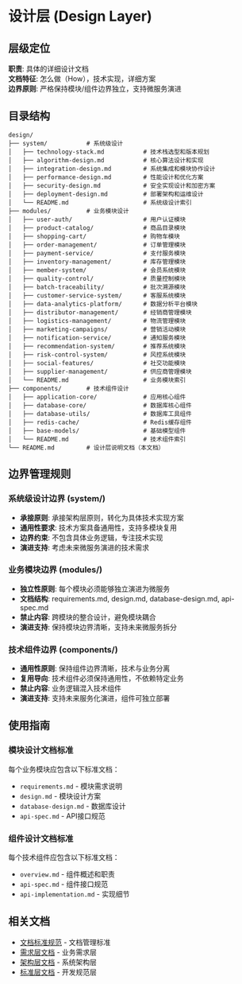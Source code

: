 # 设计层 (Design Layer)

## 层级定位
**职责**: 具体的详细设计文档  
**文档特征**: 怎么做（How），技术实现，详细方案  
**边界原则**: 严格保持模块/组件边界独立，支持微服务演进  

## 目录结构

```
design/
├── system/           # 系统级设计
│   ├── technology-stack.md           # 技术栈选型和版本规划
│   ├── algorithm-design.md           # 核心算法设计和实现
│   ├── integration-design.md         # 系统集成和模块协作设计
│   ├── performance-design.md         # 性能设计和优化方案
│   ├── security-design.md            # 安全实现设计和加密方案
│   ├── deployment-design.md          # 部署架构和运维设计
│   └── README.md                     # 系统级设计索引
├── modules/          # 业务模块设计
│   ├── user-auth/                    # 用户认证模块
│   ├── product-catalog/              # 商品目录模块  
│   ├── shopping-cart/                # 购物车模块
│   ├── order-management/             # 订单管理模块
│   ├── payment-service/              # 支付服务模块
│   ├── inventory-management/         # 库存管理模块
│   ├── member-system/                # 会员系统模块
│   ├── quality-control/              # 质量控制模块
│   ├── batch-traceability/           # 批次溯源模块
│   ├── customer-service-system/      # 客服系统模块
│   ├── data-analytics-platform/      # 数据分析平台模块
│   ├── distributor-management/       # 经销商管理模块
│   ├── logistics-management/         # 物流管理模块
│   ├── marketing-campaigns/          # 营销活动模块
│   ├── notification-service/         # 通知服务模块
│   ├── recommendation-system/        # 推荐系统模块
│   ├── risk-control-system/          # 风控系统模块
│   ├── social-features/              # 社交功能模块
│   ├── supplier-management/          # 供应商管理模块
│   └── README.md                     # 业务模块索引
├── components/       # 技术组件设计
│   ├── application-core/             # 应用核心组件
│   ├── database-core/                # 数据库核心组件
│   ├── database-utils/               # 数据库工具组件
│   ├── redis-cache/                  # Redis缓存组件
│   ├── base-models/                  # 基础模型组件
│   └── README.md                     # 技术组件索引
└── README.md         # 设计层说明文档（本文档）
```

## 边界管理规则

### 系统级设计边界 (system/)
- **承接原则**: 承接架构层原则，转化为具体技术实现方案
- **通用性要求**: 技术方案具备通用性，支持多模块复用
- **边界约束**: 不包含具体业务逻辑，专注技术实现
- **演进支持**: 考虑未来微服务演进的技术需求

### 业务模块边界 (modules/)
- **独立性原则**: 每个模块必须能够独立演进为微服务
- **文档结构**: requirements.md, design.md, database-design.md, api-spec.md
- **禁止内容**: 跨模块的整合设计，避免模块耦合
- **演进支持**: 保持模块边界清晰，支持未来微服务拆分

### 技术组件边界 (components/)
- **通用性原则**: 保持组件边界清晰，技术与业务分离
- **复用导向**: 技术组件必须保持通用性，不依赖特定业务
- **禁止内容**: 业务逻辑混入技术组件
- **演进支持**: 支持未来服务化演进，组件可独立部署

## 使用指南

### 模块设计文档标准
每个业务模块应包含以下标准文档：
- `requirements.md` - 模块需求说明
- `design.md` - 模块设计方案
- `database-design.md` - 数据库设计
- `api-spec.md` - API接口规范

### 组件设计文档标准
每个技术组件应包含以下标准文档：
- `overview.md` - 组件概述和职责
- `api-spec.md` - 组件接口规范
- `api-implementation.md` - 实现细节

## 相关文档
- [文档标准规范](../standards/document-standards.md) - 文档管理标准
- [需求层文档](../requirements/README.md) - 业务需求层
- [架构层文档](../architecture/README.md) - 系统架构层
- [标准层文档](../standards/README.md) - 开发规范层